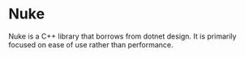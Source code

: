 # Nuke
Nuke is a C++ library that borrows from dotnet design.
It is primarily focused on ease of use rather than performance.
